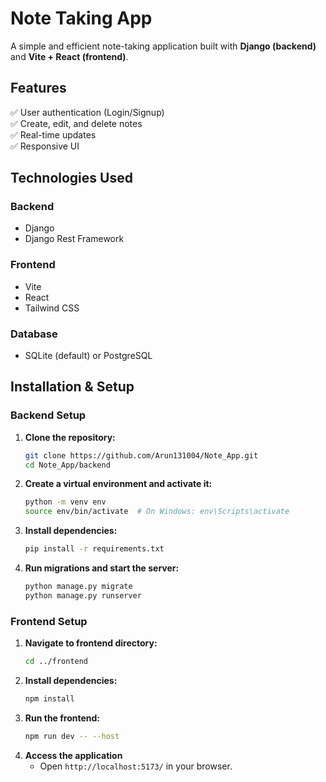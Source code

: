 # Note Taking App  

A simple and efficient note-taking application built with **Django (backend)** and **Vite + React (frontend)**.  

## Features  
✅ User authentication (Login/Signup)  
✅ Create, edit, and delete notes  
✅ Real-time updates  
✅ Responsive UI  

## Technologies Used  
### Backend  
- Django  
- Django Rest Framework  

### Frontend  
- Vite  
- React  
- Tailwind CSS  

### Database  
- SQLite (default) or PostgreSQL  

## Installation & Setup  

### Backend Setup  
1. **Clone the repository:**  
   ```sh
   git clone https://github.com/Arun131004/Note_App.git
   cd Note_App/backend
   ```
2. **Create a virtual environment and activate it:**  
   ```sh
   python -m venv env
   source env/bin/activate  # On Windows: env\Scripts\activate
   ```
3. **Install dependencies:**  
   ```sh
   pip install -r requirements.txt
   ```
4. **Run migrations and start the server:**  
   ```sh
   python manage.py migrate
   python manage.py runserver
   ```

### Frontend Setup  
1. **Navigate to frontend directory:**  
   ```sh
   cd ../frontend
   ```
2. **Install dependencies:**  
   ```sh
   npm install
   ```
3. **Run the frontend:**  
   ```sh
   npm run dev -- --host
   ```
4. **Access the application**  
   - Open `http://localhost:5173/` in your browser.  

